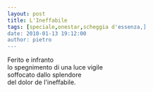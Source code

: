 ```yaml
---
layout: post
title: L'Ineffabile
tags: [speciale,onestar,scheggia d'essenza,]
date: 2010-01-13 19:12:00
author: pietro
---
```

Ferito e infranto<br/>lo spegnimento di una luce vigile<br/>soffocato dallo splendore<br/>del dolor de l'ineffabile.

